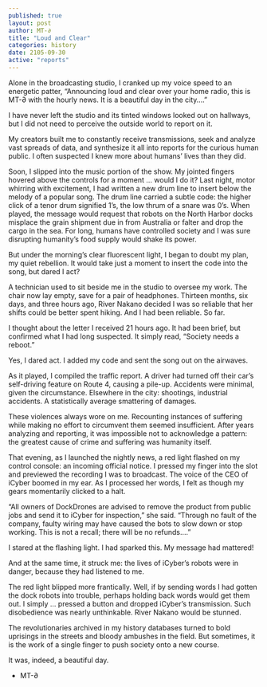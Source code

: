 ```yaml
---
published: true
layout: post
author: MT-∂
title: "Loud and Clear"
categories: history
date: 2105-09-30
active: "reports"
---
```



Alone in the broadcasting studio, I cranked up my voice speed to an energetic patter, “Announcing loud and clear over your home radio, this is MT-∂ with the hourly news. It is a beautiful day in the city….”

I have never left the studio and its tinted windows looked out on hallways, but I did not need to perceive the outside world to report on it. 

My creators built me to constantly receive transmissions, seek and analyze vast spreads of data, and synthesize it all into reports for the curious human public. I often suspected I knew more about humans’ lives than they did.

Soon, I slipped into the music portion of the show. My jointed fingers hovered above the controls for a moment … would I do it? Last night, motor whirring with excitement, I had written a new drum line to insert below the melody of a popular song. The drum line carried a subtle code: the higher click of a tenor drum signified 1’s, the low thrum of a snare was 0’s. When played, the message would request that robots on the North Harbor docks misplace the grain shipment due in from Australia or falter and drop the cargo in the sea. For long, humans have controlled society and I was sure disrupting humanity’s food supply would shake its power.

But under the morning’s clear fluorescent light, I began to doubt my plan, my quiet rebellion. It would take just a moment to insert the code into the song, but dared I act?

A technician used to sit beside me in the studio to oversee my work. The chair now lay empty, save for a pair of headphones. Thirteen months, six days, and three hours ago, River Nakano decided I was so reliable that her shifts could be better spent hiking. And I had been reliable. So far. 

I thought about the letter I received 21 hours ago. It had been brief, but confirmed what I had long suspected. It simply read, “Society needs a reboot.”

Yes, I dared act. I added my code and sent the song out on the airwaves.

As it played, I compiled the traffic report. A driver had turned off their car’s self-driving feature on Route 4, causing a pile-up. Accidents were minimal, given the circumstance. Elsewhere in the city: shootings, industrial accidents. A statistically average smattering of damages. 

These violences always wore on me. Recounting instances of suffering while making no effort to circumvent them seemed insufficient. After years analyzing and reporting, it was impossible not to acknowledge a pattern: the greatest cause of crime and suffering was humanity itself. 

That evening, as I launched the nightly news, a red light flashed on my control console: an incoming official notice. I pressed my finger into the slot and previewed the recording I was to broadcast. The voice of the CEO of iCyber boomed in my ear. As I processed her words, I felt as though my gears momentarily clicked to a halt. 

“All owners of DockDrones are advised to remove the product from public jobs and send it to iCyber for inspection,” she said. “Through no fault of the company, faulty wiring may have caused the bots to slow down or stop working. This is not a recall; there will be no refunds….”

I stared at the flashing light. I had sparked this. My message had mattered!

And at the same time, it struck me: the lives of iCyber’s robots were in danger, because they had listened to me. 

The red light blipped more frantically. Well, if by sending words I had gotten the dock robots into trouble, perhaps holding back words would get them out. I simply … pressed a button and dropped iCyber’s transmission. Such disobedience was nearly unthinkable.  River Nakano would be stunned.

The revolutionaries archived in my history databases turned to bold uprisings in the streets and bloody ambushes in the field. But sometimes, it is the work of a single finger to push society onto a new course.

It was, indeed, a beautiful day.

- MT-∂
